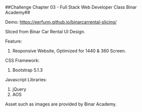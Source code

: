 ##Challenge Chapter 03 - Full Stack Web Developer Class Binar Academy##

Demo: https://eerfunn.github.io/binarcarrental-slicing/

Sliced from Binar Car Rental UI Design.

Feature:

1. Responsive Website, Optimized for 1440 & 360 Screen.

CSS Framework:

1. Bootstrap 5.1.3

Javascript Libraries:

1. jQuery
2. AOS

Asset such as images are provided by Binar Academy.
